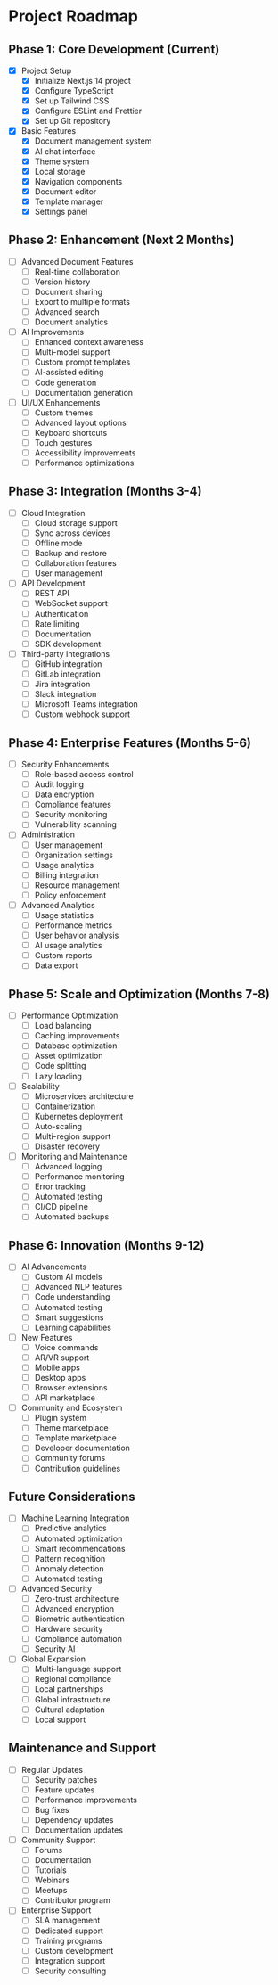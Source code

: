 # Project Roadmap

## Phase 1: Core Development (Current)
- [x] Project Setup
  - [x] Initialize Next.js 14 project
  - [x] Configure TypeScript
  - [x] Set up Tailwind CSS
  - [x] Configure ESLint and Prettier
  - [x] Set up Git repository

- [x] Basic Features
  - [x] Document management system
  - [x] AI chat interface
  - [x] Theme system
  - [x] Local storage
  - [x] Navigation components
  - [x] Document editor
  - [x] Template manager
  - [x] Settings panel

## Phase 2: Enhancement (Next 2 Months)
- [ ] Advanced Document Features
  - [ ] Real-time collaboration
  - [ ] Version history
  - [ ] Document sharing
  - [ ] Export to multiple formats
  - [ ] Advanced search
  - [ ] Document analytics

- [ ] AI Improvements
  - [ ] Enhanced context awareness
  - [ ] Multi-model support
  - [ ] Custom prompt templates
  - [ ] AI-assisted editing
  - [ ] Code generation
  - [ ] Documentation generation

- [ ] UI/UX Enhancements
  - [ ] Custom themes
  - [ ] Advanced layout options
  - [ ] Keyboard shortcuts
  - [ ] Touch gestures
  - [ ] Accessibility improvements
  - [ ] Performance optimizations

## Phase 3: Integration (Months 3-4)
- [ ] Cloud Integration
  - [ ] Cloud storage support
  - [ ] Sync across devices
  - [ ] Offline mode
  - [ ] Backup and restore
  - [ ] Collaboration features
  - [ ] User management

- [ ] API Development
  - [ ] REST API
  - [ ] WebSocket support
  - [ ] Authentication
  - [ ] Rate limiting
  - [ ] Documentation
  - [ ] SDK development

- [ ] Third-party Integrations
  - [ ] GitHub integration
  - [ ] GitLab integration
  - [ ] Jira integration
  - [ ] Slack integration
  - [ ] Microsoft Teams integration
  - [ ] Custom webhook support

## Phase 4: Enterprise Features (Months 5-6)
- [ ] Security Enhancements
  - [ ] Role-based access control
  - [ ] Audit logging
  - [ ] Data encryption
  - [ ] Compliance features
  - [ ] Security monitoring
  - [ ] Vulnerability scanning

- [ ] Administration
  - [ ] User management
  - [ ] Organization settings
  - [ ] Usage analytics
  - [ ] Billing integration
  - [ ] Resource management
  - [ ] Policy enforcement

- [ ] Advanced Analytics
  - [ ] Usage statistics
  - [ ] Performance metrics
  - [ ] User behavior analysis
  - [ ] AI usage analytics
  - [ ] Custom reports
  - [ ] Data export

## Phase 5: Scale and Optimization (Months 7-8)
- [ ] Performance Optimization
  - [ ] Load balancing
  - [ ] Caching improvements
  - [ ] Database optimization
  - [ ] Asset optimization
  - [ ] Code splitting
  - [ ] Lazy loading

- [ ] Scalability
  - [ ] Microservices architecture
  - [ ] Containerization
  - [ ] Kubernetes deployment
  - [ ] Auto-scaling
  - [ ] Multi-region support
  - [ ] Disaster recovery

- [ ] Monitoring and Maintenance
  - [ ] Advanced logging
  - [ ] Performance monitoring
  - [ ] Error tracking
  - [ ] Automated testing
  - [ ] CI/CD pipeline
  - [ ] Automated backups

## Phase 6: Innovation (Months 9-12)
- [ ] AI Advancements
  - [ ] Custom AI models
  - [ ] Advanced NLP features
  - [ ] Code understanding
  - [ ] Automated testing
  - [ ] Smart suggestions
  - [ ] Learning capabilities

- [ ] New Features
  - [ ] Voice commands
  - [ ] AR/VR support
  - [ ] Mobile apps
  - [ ] Desktop apps
  - [ ] Browser extensions
  - [ ] API marketplace

- [ ] Community and Ecosystem
  - [ ] Plugin system
  - [ ] Theme marketplace
  - [ ] Template marketplace
  - [ ] Developer documentation
  - [ ] Community forums
  - [ ] Contribution guidelines

## Future Considerations
- [ ] Machine Learning Integration
  - [ ] Predictive analytics
  - [ ] Automated optimization
  - [ ] Smart recommendations
  - [ ] Pattern recognition
  - [ ] Anomaly detection
  - [ ] Automated testing

- [ ] Advanced Security
  - [ ] Zero-trust architecture
  - [ ] Advanced encryption
  - [ ] Biometric authentication
  - [ ] Hardware security
  - [ ] Compliance automation
  - [ ] Security AI

- [ ] Global Expansion
  - [ ] Multi-language support
  - [ ] Regional compliance
  - [ ] Local partnerships
  - [ ] Global infrastructure
  - [ ] Cultural adaptation
  - [ ] Local support

## Maintenance and Support
- [ ] Regular Updates
  - [ ] Security patches
  - [ ] Feature updates
  - [ ] Performance improvements
  - [ ] Bug fixes
  - [ ] Dependency updates
  - [ ] Documentation updates

- [ ] Community Support
  - [ ] Forums
  - [ ] Documentation
  - [ ] Tutorials
  - [ ] Webinars
  - [ ] Meetups
  - [ ] Contributor program

- [ ] Enterprise Support
  - [ ] SLA management
  - [ ] Dedicated support
  - [ ] Training programs
  - [ ] Custom development
  - [ ] Integration support
  - [ ] Security consulting 